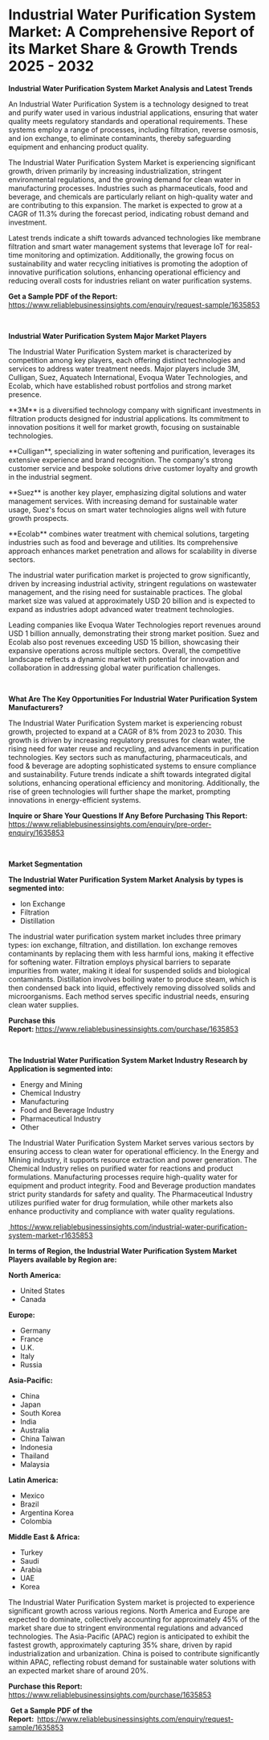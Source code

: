 <p><h1>Industrial Water Purification System Market: A Comprehensive Report of its Market Share & Growth Trends 2025 - 2032</h1></p><p><strong>Industrial Water Purification System Market Analysis and Latest Trends</strong></p>
<p><p>An Industrial Water Purification System is a technology designed to treat and purify water used in various industrial applications, ensuring that water quality meets regulatory standards and operational requirements. These systems employ a range of processes, including filtration, reverse osmosis, and ion exchange, to eliminate contaminants, thereby safeguarding equipment and enhancing product quality.</p><p>The Industrial Water Purification System Market is experiencing significant growth, driven primarily by increasing industrialization, stringent environmental regulations, and the growing demand for clean water in manufacturing processes. Industries such as pharmaceuticals, food and beverage, and chemicals are particularly reliant on high-quality water and are contributing to this expansion. The market is expected to grow at a CAGR of 11.3% during the forecast period, indicating robust demand and investment.</p><p>Latest trends indicate a shift towards advanced technologies like membrane filtration and smart water management systems that leverage IoT for real-time monitoring and optimization. Additionally, the growing focus on sustainability and water recycling initiatives is promoting the adoption of innovative purification solutions, enhancing operational efficiency and reducing overall costs for industries reliant on water purification systems.</p></p>
<p><strong>Get a Sample PDF of the Report:&nbsp;</strong> <a href="https://www.reliablebusinessinsights.com/enquiry/request-sample/1635853?utm_campaign=2808&utm_medium=2&utm_source=Github&utm_content=ia&utm_term=16042025&utm_id=industrial-water-purification-system">https://www.reliablebusinessinsights.com/enquiry/request-sample/1635853</a></p>
<p>&nbsp;</p>
<p><strong>Industrial Water Purification System Major Market Players</strong></p>
<p><p>The Industrial Water Purification System market is characterized by competition among key players, each offering distinct technologies and services to address water treatment needs. Major players include 3M, Culligan, Suez, Aquatech International, Evoqua Water Technologies, and Ecolab, which have established robust portfolios and strong market presence.</p><p>**3M** is a diversified technology company with significant investments in filtration products designed for industrial applications. Its commitment to innovation positions it well for market growth, focusing on sustainable technologies.</p><p>**Culligan**, specializing in water softening and purification, leverages its extensive experience and brand recognition. The company's strong customer service and bespoke solutions drive customer loyalty and growth in the industrial segment.</p><p>**Suez** is another key player, emphasizing digital solutions and water management services. With increasing demand for sustainable water usage, Suez's focus on smart water technologies aligns well with future growth prospects.</p><p>**Ecolab** combines water treatment with chemical solutions, targeting industries such as food and beverage and utilities. Its comprehensive approach enhances market penetration and allows for scalability in diverse sectors.</p><p>The industrial water purification market is projected to grow significantly, driven by increasing industrial activity, stringent regulations on wastewater management, and the rising need for sustainable practices. The global market size was valued at approximately USD 20 billion and is expected to expand as industries adopt advanced water treatment technologies.</p><p>Leading companies like Evoqua Water Technologies report revenues around USD 1 billion annually, demonstrating their strong market position. Suez and Ecolab also post revenues exceeding USD 15 billion, showcasing their expansive operations across multiple sectors. Overall, the competitive landscape reflects a dynamic market with potential for innovation and collaboration in addressing global water purification challenges.</p></p>
<p>&nbsp;</p>
<p><strong>What Are The Key Opportunities For Industrial Water Purification System Manufacturers?</strong></p>
<p><p>The Industrial Water Purification System market is experiencing robust growth, projected to expand at a CAGR of 8% from 2023 to 2030. This growth is driven by increasing regulatory pressures for clean water, the rising need for water reuse and recycling, and advancements in purification technologies. Key sectors such as manufacturing, pharmaceuticals, and food & beverage are adopting sophisticated systems to ensure compliance and sustainability. Future trends indicate a shift towards integrated digital solutions, enhancing operational efficiency and monitoring. Additionally, the rise of green technologies will further shape the market, prompting innovations in energy-efficient systems.</p></p>
<p><strong>Inquire or Share Your Questions If Any Before Purchasing This Report:</strong> <a href="https://www.reliablebusinessinsights.com/enquiry/pre-order-enquiry/1635853?utm_campaign=2808&utm_medium=2&utm_source=Github&utm_content=ia&utm_term=16042025&utm_id=industrial-water-purification-system">https://www.reliablebusinessinsights.com/enquiry/pre-order-enquiry/1635853</a></p>
<p>&nbsp;</p>
<p><strong>Market Segmentation</strong></p>
<p><strong>The Industrial Water Purification System Market Analysis by types is segmented into:</strong></p>
<p><ul><li>Ion Exchange</li><li>Filtration</li><li>Distillation</li></ul></p>
<p><p>The industrial water purification system market includes three primary types: ion exchange, filtration, and distillation. Ion exchange removes contaminants by replacing them with less harmful ions, making it effective for softening water. Filtration employs physical barriers to separate impurities from water, making it ideal for suspended solids and biological contaminants. Distillation involves boiling water to produce steam, which is then condensed back into liquid, effectively removing dissolved solids and microorganisms. Each method serves specific industrial needs, ensuring clean water supplies.</p></p>
<p><strong>Purchase this Report:&nbsp;</strong><a href="https://www.reliablebusinessinsights.com/purchase/1635853?utm_campaign=2808&utm_medium=2&utm_source=Github&utm_content=ia&utm_term=16042025&utm_id=industrial-water-purification-system">https://www.reliablebusinessinsights.com/purchase/1635853</a></p>
<p>&nbsp;</p>
<p><strong>The Industrial Water Purification System Market Industry Research by Application is segmented into:</strong></p>
<p><ul><li>Energy and Mining</li><li>Chemical Industry</li><li>Manufacturing</li><li>Food and Beverage Industry</li><li>Pharmaceutical Industry</li><li>Other</li></ul></p>
<p><p>The Industrial Water Purification System Market serves various sectors by ensuring access to clean water for operational efficiency. In the Energy and Mining industry, it supports resource extraction and power generation. The Chemical Industry relies on purified water for reactions and product formulations. Manufacturing processes require high-quality water for equipment and product integrity. Food and Beverage production mandates strict purity standards for safety and quality. The Pharmaceutical Industry utilizes purified water for drug formulation, while other markets also enhance productivity and compliance with water quality regulations.</p></p>
<p><a href="https://www.reliablebusinessinsights.com/industrial-water-purification-system-market-r1635853?utm_campaign=2808&utm_medium=2&utm_source=Github&utm_content=ia&utm_term=16042025&utm_id=industrial-water-purification-system">&nbsp;https://www.reliablebusinessinsights.com/industrial-water-purification-system-market-r1635853</a></p>
<p><strong>In terms of Region, the Industrial Water Purification System Market Players available by Region are:</strong></p>
<p>
    <p> <strong> North America: </strong>
        <ul>
            <li>United States</li>
            <li>Canada</li>
        </ul>
        </p> 
    <p> <strong> Europe: </strong>
        <ul>
            <li>Germany</li>
            <li>France</li>
            <li>U.K.</li>
            <li>Italy</li>
            <li>Russia</li>
        </ul>
        </p> 
    <p> <strong> Asia-Pacific: </strong>
        <ul>
            <li>China</li>
            <li>Japan</li>
            <li>South Korea</li>
            <li>India</li>
            <li>Australia</li>
            <li>China Taiwan</li>
            <li>Indonesia</li>
            <li>Thailand</li>
            <li>Malaysia</li>
        </ul>
        </p> 
    <p> <strong> Latin America: </strong>
        <ul>
            <li>Mexico</li>
            <li>Brazil</li>
            <li>Argentina Korea</li>
            <li>Colombia</li>
        </ul>
        </p> 
    <p> <strong> Middle East & Africa: </strong>
        <ul>
            <li>Turkey</li>
            <li>Saudi</li>
            <li>Arabia</li>
            <li>UAE</li>
            <li>Korea</li>
        </ul>
    </p>
    </p>
<p><p>The Industrial Water Purification System market is projected to experience significant growth across various regions. North America and Europe are expected to dominate, collectively accounting for approximately 45% of the market share due to stringent environmental regulations and advanced technologies. The Asia-Pacific (APAC) region is anticipated to exhibit the fastest growth, approximately capturing 35% share, driven by rapid industrialization and urbanization. China is poised to contribute significantly within APAC, reflecting robust demand for sustainable water solutions with an expected market share of around 20%.</p></p>
<p><strong>Purchase this Report: </strong><a href="https://www.reliablebusinessinsights.com/purchase/1635853?utm_campaign=2808&utm_medium=2&utm_source=Github&utm_content=ia&utm_term=16042025&utm_id=industrial-water-purification-system">https://www.reliablebusinessinsights.com/purchase/1635853</a></p>
<p>&nbsp;<strong>Get a Sample PDF of the Report:&nbsp;&nbsp;</strong><a href="https://www.reliablebusinessinsights.com/enquiry/request-sample/1635853?utm_campaign=2808&utm_medium=2&utm_source=Github&utm_content=ia&utm_term=16042025&utm_id=industrial-water-purification-system">https://www.reliablebusinessinsights.com/enquiry/request-sample/1635853</a></p>
<p><strong></strong></p>
<p><p></p><p></p><p></p></p>
